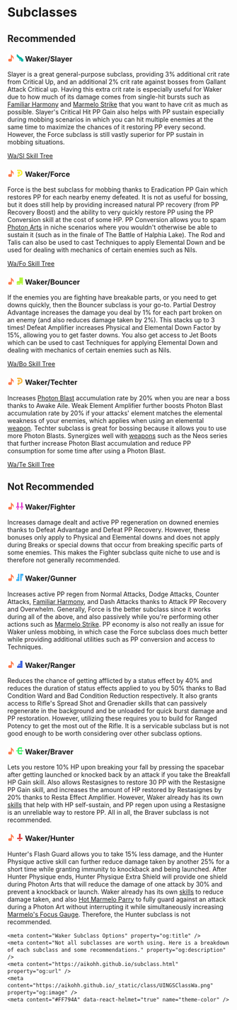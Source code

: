 # Subclasses

## Recommended

### ![wa](_static/class/UINGSClassWa.png) ![sub](_static/class/UINGSClassSl.png) Waker/Slayer
Slayer is a great general-purpose subclass, providing 3% additional crit rate from Critical Up, and an additional 2% crit rate against bosses from Gallant Attack Critical up.
Having this extra crit rate is especially useful for Waker due to how much of its damage comes from single-hit bursts such as [Familiar Harmony](#familiar-harmony) and [Marmelo Strike](#marmelo-strike) that you want to have crit as much as possible.
Slayer's Critical Hit PP Gain also helps with PP sustain especially during mobbing scenarios in which you can hit multiple enemies at the same time to maximize the chances of it restoring PP every second.
However, the Force subclass is still vastly superior for PP sustain in mobbing situations.

[Wa/Sl Skill Tree](https://arks-layer.com/skillsim/ngs/skillcalc.php?29RIIbIVIbIVIbIVIbIVIbIVIbIVIbIVIbIVIbIVIbIV~f~f~f~f~f~f~f~f~f~f~f~f~f~f~f~f~dq~f~f~f~f~dq~f~f~f~f~f~f~f~f~f~f~f~f~4wH2turererererId~f~fIISXI2~f~f~f~f~f~f~f~f~f~f~f~f~f~f~f~f~f~f~f~f~f~f~f~5)

### ![wa](_static/class/UINGSClassWa.png) ![sub](_static/class/UINGSClassFo.png) Waker/Force
Force is the best subclass for mobbing thanks to Eradication PP Gain which restores PP for each nearby enemy defeated.
It is not as useful for bossing, but it does still help by providing increased natural PP recovery (from PP Recovery Boost) and the ability to very quickly restore PP using the PP Conversion skill at the cost of some HP.
PP Conversion allows you to spam [Photon Arts](#photon-arts) in niche scenarios where you wouldn't otherwise be able to sustain it (such as in the finale of The Battle of Halphia Lake).
The Rod and Talis can also be used to cast Techniques to apply Elemental Down and be used for dealing with mechanics of certain enemies such as Nils.

[Wa/Fo Skill Tree](https://arks-layer.com/skillsim/ngs/skillcalc.php?28wIIbIVIbIVIbIVIbIVIbIVIbIVIbIVIbIVIbIV~f~f~f~f~f~f~f~f~f~f~f~f~f~f~f~bhiIber~6eqIbeq~f~f~f~f~dq~f~f~f~f~f~f~f~f~f~f~f~f~4wH2turererererId~f~f~f~f~f~f~f~f~f~f~f~f~f~f~f~f~f~f~f~f~f~f~f~f~f~f~f~f~8)

### ![wa](_static/class/UINGSClassWa.png) ![sub](_static/class/UINGSClassBo.png) Waker/Bouncer
If the enemies you are fighting have breakable parts, or you need to get downs quickly, then the Bouncer subclass is your go-to.
Partial Destroy Advantage increases the damage you deal by 1% for each part broken on an enemy (and also reduces damage taken by 2%). This stacks up to 3 times!
Defeat Amplifier increases Physical and Elemental Down Factor by 15%, allowing you to get faster downs.
You also get access to Jet Boots which can be used to cast Techniques for applying Elemental Down and dealing with mechanics of certain enemies such as Nils.

[Wa/Bo Skill Tree](https://arks-layer.com/skillsim/ngs/skillcalc.php?28JIIbIVIbIVIbIVIbIVIbIVIbIVIbIVIbIVIbIV~f~f~f~f~f~f~f~f~f~f~f~f~f~f~f~f~dq~f~f~f~f~dq~f~f~f~f~f~f~f~dxX~3r~4eIIrIq~f~f~f~5wH2turererererId~f~f~f~f~f~f~f~f~f~f~f~f~f~f~f~f~f~f~f~f~f~f~f~f~f~f~f~f~8)

### ![wa](_static/class/UINGSClassWa.png) ![sub](_static/class/UINGSClassTe.png) Waker/Techter
Increases [Photon Blast](#photon-blast) accumulation rate by 20% when you are near a boss thanks to Awake Aile.
Weak Element Amplifier further boosts Photon Blast accumulation rate by 20% if your attacks' element matches the elemental weakness of your enemies, which applies when using an elemental [weapon](#harmonizers).
Techter subclass is great for bossing because it allows you to use more Photon Blasts.
Synergizes well with [weapons](#harmonizers) such as the Neos series that further increase Photon Blast accumulation and reduce PP consumption for some time after using a Photon Blast.

[Wa/Te Skill Tree](https://arks-layer.com/skillsim/ngs/skillcalc.php?28AIIbIVIbIVIbIVIbIVIbIVIbIVIbIVIbIVIbIV~f~f~f~f~f~f~f~f~f~f~f~f~f~f~f~f~dq~f~f~f~9SXeIIb~aereq~f~f~f~f~f~f~f~f~f~f~f~f~4wH2turererererId~f~f~f~f~f~f~f~f~f~f~f~f~f~f~f~f~f~f~f~f~f~f~f~f~f~f~f~f~8)

## Not Recommended

### ![wa](_static/class/UINGSClassWa.png) ![sub](_static/class/UINGSClassFi.png) Waker/Fighter
Increases damage dealt and active PP regeneration on downed enemies thanks to Defeat Advantage and Defeat PP Recovery.
However, these bonuses only apply to Physical and Elemental downs and does not apply during Breaks or special downs that occur from breaking specific parts of some enemies.
This makes the Fighter subclass quite niche to use and is therefore not generally recommended.

### ![wa](_static/class/UINGSClassWa.png) ![sub](_static/class/UINGSClassGu.png) Waker/Gunner
Increases active PP regen from Normal Attacks, Dodge Attacks, Counter Attacks, [Familiar Harmony](#familiar-harmony), and Dash Attacks thanks to Attack PP Recovery and Overwhelm. 
Generally, Force is the better subclass since it works during all of the above, and also passively while you're performing other actions such as [Marmelo Strike](#marmelo-strike).
PP economy is also not really an issue for Waker unless mobbing, in which case the Force subclass does much better while providing additional utilities such as PP conversion and access to Techniques.

### ![wa](_static/class/UINGSClassWa.png) ![sub](_static/class/UINGSClassRa.png) Waker/Ranger
Reduces the chance of getting afflicted by a status effect by 40% and reduces the duration of status effects applied to you by 50% thanks to Bad Condition Ward and Bad Condition Reduction respectively.
It also grants access to Rifle's Spread Shot and Grenadier skills that can passively regenerate in the background and be unloaded for quick burst damage and PP restoration.
However, utilizing these requires you to build for Ranged Potency to get the most out of the Rifle.
It is a servicable subclass but is not good enough to be worth considering over other subclass options.

### ![wa](_static/class/UINGSClassWa.png) ![sub](_static/class/UINGSClassBr.png) Waker/Braver
Lets you restore 10% HP upon breaking your fall by pressing the spacebar after getting launched or knocked back by an attack if you take the Breakfall HP Gain skill.
Also allows Restasignes to restore 30 PP with the Restasigne PP Gain skill, and increases the amount of HP restored by Restasignes by 20% thanks to Resta Effect Amplifier.
However, Waker already has its own [skills](#optional-skills) that help with HP self-sustain, and PP regen upon using a Restasigne is an unreliable way to restore PP.
All in all, the Braver subclass is not recommended.

### ![wa](_static/class/UINGSClassWa.png) ![sub](_static/class/UINGSClassHu.png) Waker/Hunter
Hunter's Flash Guard allows you to take 15% less damage, and the Hunter Physique active skill can further reduce damage taken by another 25% for a short time while granting immunity to knockback and being launched.
After Hunter Physique ends, Hunter Physique Extra Shield will provide one shield during Photon Arts that will reduce the damage of one attack by 30% and prevent a knockback or launch.
Waker already has its own [skills](#optional-skills) to reduce damage taken, and also [Hot Marmelo Parry](#hot-marmelo-parry) to fully guard against an attack during a Photon Art without interrupting it while simultaneously increasing [Marmelo's Focus Gauge](#marmelo-strike). 
Therefore, the Hunter subclass is not recommended.


```{raw} html
<meta content="Waker Subclass Options" property="og:title" />
<meta content="Not all subclasses are worth using. Here is a breakdown of each subclass and some recommendations." property="og:description" />
<meta content="https://aikohh.github.io/subclass.html" property="og:url" />
<meta content="https://aikohh.github.io/_static/class/UINGSClassWa.png" property="og:image" />
<meta content="#FF794A" data-react-helmet="true" name="theme-color" />
```
